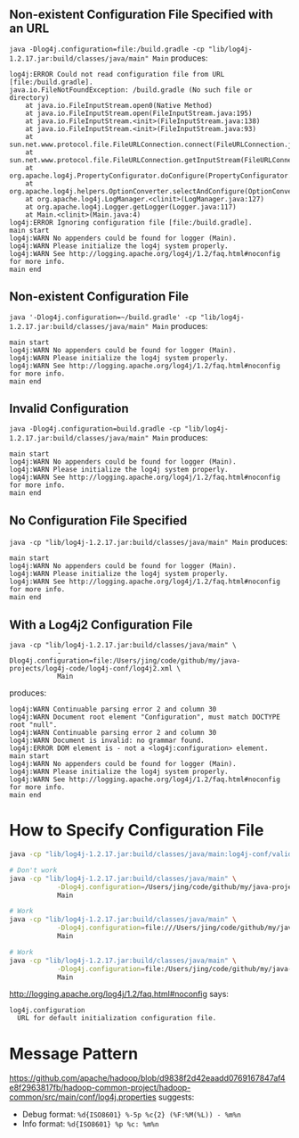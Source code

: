 ## Non-existent Configuration File Specified with an URL
`java -Dlog4j.configuration=file:/build.gradle -cp "lib/log4j-1.2.17.jar:build/classes/java/main" Main` 
produces:

```
log4j:ERROR Could not read configuration file from URL [file:/build.gradle].
java.io.FileNotFoundException: /build.gradle (No such file or directory)
	at java.io.FileInputStream.open0(Native Method)
	at java.io.FileInputStream.open(FileInputStream.java:195)
	at java.io.FileInputStream.<init>(FileInputStream.java:138)
	at java.io.FileInputStream.<init>(FileInputStream.java:93)
	at sun.net.www.protocol.file.FileURLConnection.connect(FileURLConnection.java:90)
	at sun.net.www.protocol.file.FileURLConnection.getInputStream(FileURLConnection.java:188)
	at org.apache.log4j.PropertyConfigurator.doConfigure(PropertyConfigurator.java:524)
	at org.apache.log4j.helpers.OptionConverter.selectAndConfigure(OptionConverter.java:483)
	at org.apache.log4j.LogManager.<clinit>(LogManager.java:127)
	at org.apache.log4j.Logger.getLogger(Logger.java:117)
	at Main.<clinit>(Main.java:4)
log4j:ERROR Ignoring configuration file [file:/build.gradle].
main start
log4j:WARN No appenders could be found for logger (Main).
log4j:WARN Please initialize the log4j system properly.
log4j:WARN See http://logging.apache.org/log4j/1.2/faq.html#noconfig for more info.
main end
```

## Non-existent Configuration File 
`java '-Dlog4j.configuration=~/build.gradle' -cp "lib/log4j-1.2.17.jar:build/classes/java/main" Main`
produces:
```
main start
log4j:WARN No appenders could be found for logger (Main).
log4j:WARN Please initialize the log4j system properly.
log4j:WARN See http://logging.apache.org/log4j/1.2/faq.html#noconfig for more info.
main end
```

## Invalid Configuration 
`java -Dlog4j.configuration=build.gradle -cp "lib/log4j-1.2.17.jar:build/classes/java/main" Main`
produces:

```
main start
log4j:WARN No appenders could be found for logger (Main).
log4j:WARN Please initialize the log4j system properly.
log4j:WARN See http://logging.apache.org/log4j/1.2/faq.html#noconfig for more info.
main end
```

## No Configuration File Specified
`java -cp "lib/log4j-1.2.17.jar:build/classes/java/main" Main` produces:

```
main start
log4j:WARN No appenders could be found for logger (Main).
log4j:WARN Please initialize the log4j system properly.
log4j:WARN See http://logging.apache.org/log4j/1.2/faq.html#noconfig for more info.
main end
```

## With a Log4j2 Configuration File
```
java -cp "lib/log4j-1.2.17.jar:build/classes/java/main" \
            -Dlog4j.configuration=file:/Users/jing/code/github/my/java-projects/log4j-code/log4j-conf/log4j2.xml \
            Main
```
produces:
```
log4j:WARN Continuable parsing error 2 and column 30
log4j:WARN Document root element "Configuration", must match DOCTYPE root "null".
log4j:WARN Continuable parsing error 2 and column 30
log4j:WARN Document is invalid: no grammar found.
log4j:ERROR DOM element is - not a <log4j:configuration> element.
main start
log4j:WARN No appenders could be found for logger (Main).
log4j:WARN Please initialize the log4j system properly.
log4j:WARN See http://logging.apache.org/log4j/1.2/faq.html#noconfig for more info.
main end
```

# How to Specify Configuration File
```bash
java -cp "lib/log4j-1.2.17.jar:build/classes/java/main:log4j-conf/valid-xml" Main

# Don't work
java -cp "lib/log4j-1.2.17.jar:build/classes/java/main" \
            -Dlog4j.configuration=/Users/jing/code/github/my/java-projects/log4j-code/log4j-conf/valid-xml/log4j.xml \
            Main

# Work
java -cp "lib/log4j-1.2.17.jar:build/classes/java/main" \
            -Dlog4j.configuration=file:///Users/jing/code/github/my/java-projects/log4j-code/log4j-conf/valid-xml/log4j.xml \
            Main

# Work
java -cp "lib/log4j-1.2.17.jar:build/classes/java/main" \
            -Dlog4j.configuration=file:/Users/jing/code/github/my/java-projects/log4j-code/log4j-conf/valid-xml/log4j.xml \
            Main
```

http://logging.apache.org/log4j/1.2/faq.html#noconfig says:
```
log4j.configuration
  URL for default initialization configuration file.
```


# Message Pattern
https://github.com/apache/hadoop/blob/d9838f2d42eaadd0769167847af4e8f2963817fb/hadoop-common-project/hadoop-common/src/main/conf/log4j.properties 
suggests:
- Debug format: `%d{ISO8601} %-5p %c{2} (%F:%M(%L)) - %m%n`
- Info format:  `%d{ISO8601} %p %c: %m%n`
